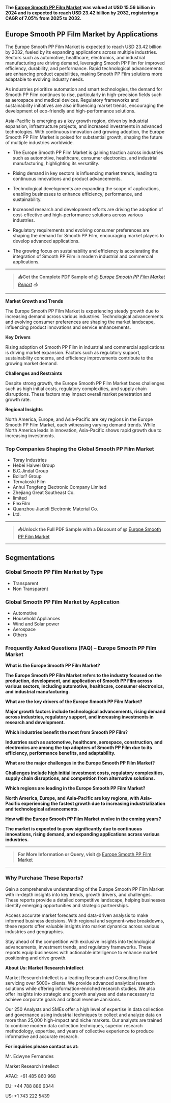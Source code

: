 <p><strong>The <a href="https://www.marketresearchintellect.com/download-sample/?rid=1077339&amp;utm_source=Pulse-April-Europe&amp;utm_medium=852">Europe Smooth PP Film Market</a> was valued at USD 15.56 billion in 2024 and is expected to reach USD 23.42 billion by 2032, registering a CAGR of 7.05% from 2025 to 2032.</strong></p><h2>Europe Smooth PP Film Market by Applications&nbsp;</h2><p><p>The Europe Smooth PP Film Market is expected to reach USD 23.42 billion by 2032, fueled by its expanding applications across multiple industries. Sectors such as automotive, healthcare, electronics, and industrial manufacturing are driving demand, leveraging Smooth PP Film for improved efficiency, durability, and performance. Rapid technological advancements are enhancing product capabilities, making Smooth PP Film solutions more adaptable to evolving industry needs.</p><p>As industries prioritize automation and smart technologies, the demand for Smooth PP Film continues to rise, particularly in high-precision fields such as aerospace and medical devices. Regulatory frameworks and sustainability initiatives are also influencing market trends, encouraging the development of eco-friendly and high-performance solutions.</p><p>Asia-Pacific is emerging as a key growth region, driven by industrial expansion, infrastructure projects, and increased investments in advanced technologies. With continuous innovation and growing adoption, the Europe Smooth PP Film Market is poised for substantial growth, shaping the future of multiple industries worldwide.</p></p><ul><li><p>The Europe Smooth PP Film Market is gaining traction across industries such as automotive, healthcare, consumer electronics, and industrial manufacturing, highlighting its versatility.</p></li><li><p>Rising demand in key sectors is influencing market trends, leading to continuous innovations and product advancements.</p></li><li><p>Technological developments are expanding the scope of applications, enabling businesses to enhance efficiency, performance, and sustainability.</p></li><li><p>Increased research and development efforts are driving the adoption of cost-effective and high-performance solutions across various industries.</p></li><li><p>Regulatory requirements and evolving consumer preferences are shaping the demand for Smooth PP Film, encouraging market players to develop advanced applications.</p></li><li><p>The growing focus on sustainability and efficiency is accelerating the integration of Smooth PP Film in modern industrial and commercial applications.</p></li></ul><hr /><blockquote><p><strong><span class="font-[700]">📥Get the Complete PDF Sample of @ </span></strong><em><span class="font-[700]"><a href="https://www.marketresearchintellect.com/download-sample/?rid=1077339&amp;utm_source=Pulse-April-Europe&amp;utm_medium=852" target="_blank" data-tracking-control-name="article-ssr-frontend-pulse_little-text-block" data-tracking-will-navigate="" data-test-link="">Europe Smooth PP Film Market Report</a>&nbsp;📥</span></em></p></blockquote><hr /><p class="" data-start="77" data-end="360"><strong data-start="77" data-end="105">Market Growth and Trends</strong></p><p class="" data-start="77" data-end="360">The Europe Smooth PP Film Market is experiencing steady growth due to increasing demand across various industries. Technological advancements and evolving consumer preferences are shaping the market landscape, influencing product innovations and service enhancements.</p><p class="" data-start="362" data-end="606"><strong data-start="362" data-end="377">Key Drivers</strong></p><p class="" data-start="362" data-end="606">Rising adoption of Smooth PP Film in industrial and commercial applications is driving market expansion. Factors such as regulatory support, sustainability concerns, and efficiency improvements contribute to the growing market demand.</p><p class="" data-start="608" data-end="849"><strong data-start="608" data-end="637">Challenges and Restraints</strong></p><p class="" data-start="608" data-end="849">Despite strong growth, the Europe Smooth PP Film Market faces challenges such as high initial costs, regulatory complexities, and supply chain disruptions. These factors may impact overall market penetration and growth rate.</p><p class="" data-start="851" data-end="1095"><strong data-start="851" data-end="872">Regional Insights</strong></p><p class="" data-start="851" data-end="1095">North America, Europe, and Asia-Pacific are key regions in the Europe Smooth PP Film Market, each witnessing varying demand trends. While North America leads in innovation, Asia-Pacific shows rapid growth due to increasing investments.</p><p><h3>Top Companies Shaping the Global Smooth PP Film Market </h3><ul><li>Toray Industries</li><li> Hebei Haiwei Group</li><li> B.C.Jindal Group</li><li> Bollor? Group</li><li> Tervakoski Film</li><li> Anhui Tongfeng Electronic Company Limited</li><li> Zhejiang Great Southeast Co.</li><li>limited</li><li> FlexFilm</li><li> Quanzhou Jiadeli Electronic Material Co.</li><li>Ltd.</li></ul></p><hr /><blockquote><p><strong>📥Unlock the Full PDF Sample with a Discount of @</strong> <a href="https://www.marketresearchintellect.com/ask-for-discount/?rid=1077339&amp;utm_source=Pulse-April-Europe&amp;utm_medium=852">Europe Smooth PP Film Market</a></p></blockquote><hr /><p><h2>Segmentations</h2><h3>Global Smooth PP Film Market by Type</h3><ul><li>Transparent</li><li>Non Transparent</li></ul><h3>Global Smooth PP Film Market by Application</h3><ul><li>Automotive</li><li>Household Appliances</li><li>Wind and Solar power</li><li>Aerospace</li><li>Others</li></ul></p><h3><strong>Frequently Asked Questions (FAQ) &ndash; Europe Smooth PP Film Market</strong></h3><p><strong>What is the Europe Smooth PP Film Market?</strong></p><p><strong>The Europe Smooth PP Film Market refers to the industry focused on the production, development, and application of Smooth PP Film across various sectors, including automotive, healthcare, consumer electronics, and industrial manufacturing.</strong></p><p><strong>What are the key drivers of the Europe Smooth PP Film Market?</strong></p><p><strong>Major growth factors include technological advancements, rising demand across industries, regulatory support, and increasing investments in research and development.</strong></p><p><strong>Which industries benefit the most from Smooth PP Film?</strong></p><p><strong>Industries such as automotive, healthcare, aerospace, construction, and electronics are among the top adopters of Smooth PP Film due to its efficiency, performance benefits, and adaptability.</strong></p><p><strong>What are the major challenges in the Europe Smooth PP Film Market?</strong></p><p><strong>Challenges include high initial investment costs, regulatory complexities, supply chain disruptions, and competition from alternative solutions.</strong></p><p><strong>Which regions are leading in the Europe Smooth PP Film Market?</strong></p><p><strong>North America, Europe, and Asia-Pacific are key regions, with Asia-Pacific experiencing the fastest growth due to increasing industrialization and technological advancements.</strong></p><p><strong>How will the Europe Smooth PP Film Market evolve in the coming years?</strong></p><p><strong>The market is expected to grow significantly due to continuous innovations, rising demand, and expanding applications across various industries.</strong></p><hr /><blockquote><p><span class="font-[700]"><strong>For More Information or Query, visit&nbsp;@</strong>&nbsp;</span><span class="font-[700]"><a href="https://www.marketresearchintellect.com/product/smooth-pp-film-market/?utm_source=Linkedin&utm_medium=852" target="_blank" data-tracking-control-name="article-ssr-frontend-pulse_little-text-block" data-tracking-will-navigate="" data-test-link="">Europe Smooth PP Film Market</a></span></p></blockquote><hr /><h3><strong data-start="0" data-end="31">Why Purchase These Reports?</strong></h3><p class="" data-start="35" data-end="297">Gain a comprehensive understanding of the Europe Smooth PP Film Market with in-depth insights into key trends, growth drivers, and challenges. These reports provide a detailed competitive landscape, helping businesses identify emerging opportunities and strategic partnerships.</p><p class="" data-start="299" data-end="540">Access accurate market forecasts and data-driven analysis to make informed business decisions. With regional and segment-wise breakdowns, these reports offer valuable insights into market dynamics across various industries and geographies.</p><p class="" data-start="542" data-end="784">Stay ahead of the competition with exclusive insights into technological advancements, investment trends, and regulatory frameworks. These reports equip businesses with actionable intelligence to enhance market positioning and drive growth.</p><p><strong><span class="font-[700]">About Us: Market Research Intellect</span></strong></p><p><span class="">Market Research Intellect is a leading Research and Consulting firm servicing over 5000+ clients. We provide advanced analytical research solutions while offering information-enriched research studies.&nbsp;</span>We also offer insights into strategic and growth analyses and data necessary to achieve corporate goals and critical revenue Janisions.</p><p><span class="">Our 250 Analysts and SMEs offer a high level of expertise in data collection and governance using industrial techniques to collect and analyze data on more than 25,000 high-impact and niche markets. Our analysts are trained to combine modern data collection techniques, superior research methodology, expertise, and years of collective experience to produce informative and accurate research.</span></p><p><strong>For inquiries please contact us at:</strong></p><p>Mr. Edwyne Fernandes</p><p>Market Research Intellect</p><p>APAC: +61 485 860 968</p><p>EU: +44 788 886 6344</p><p>US: +1 743 222 5439</p>
